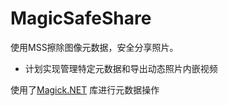 # MagicSafeShare
使用MSS擦除图像元数据，安全分享照片。

- 计划实现管理特定元数据和导出动态照片内嵌视频

使用了[Magick.NET](https://github.com/dlemstra/Magick.NET) 库进行元数据操作
